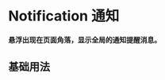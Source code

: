 <script setup>
    import demo1 from './demo1.vue'
    import componentBox from '@/components/componentBox.vue'
    import Preview from '@/components/Preview.vue'
</script>

# Notification 通知

#### 悬浮出现在页面角落，显示全局的通知提醒消息。

## 基础用法

<br/>
<component-box>
    <demo1/>
</component-box>
<Preview compName="Notification" demoName="demo1"></Preview>
<br/>
